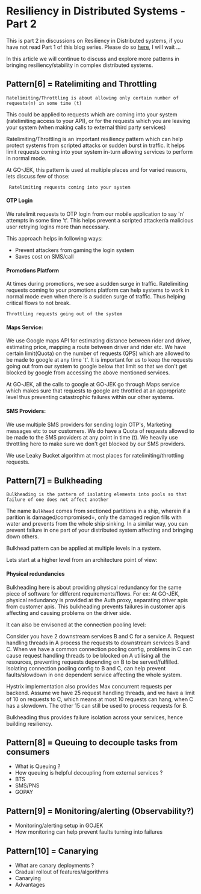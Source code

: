 # Resiliency in Distributed Systems - Part 2

This is part 2 in discussions on Resiliency in Distributed systems, if you have not read Part 1 of this blog series. 
Please do so [here](), I will wait ...

In this article we will continue to discuss and explore more patterns in bringing resiliency/stability in complex distributed systems.

## Pattern[6] = Ratelimiting and Throttling

```Ratelimiting/Throttling is about allowing only certain number of requests(n) in some time (t)```

This could be applied to requests which are coming into your system (ratelimiting access to your API),
or for the requests which you are leaving your system (when making calls to external third party services)

Ratelimiting/Throttling is an important resiliency pattern which can help protect systems from scripted attacks or sudden burst in traffic. 
It helps limit requests coming into your system in-turn allowing services to perform in normal mode.

At GO-JEK, this pattern is used at multiple places and for varied reasons, lets discuss few of those:

``` Ratelimiting requests coming into your system```

#### OTP Login
We ratelimit requests to OTP login from our mobile application to say 'n' attempts in some time 't'. 
This helps prevent a scripted attacker/a malicious user retrying logins more than necessary.

This approach helps in following ways:
- Prevent attackers from gaming the login system
- Saves cost on SMS/call

#### Promotions Platform
At times during promotions, we see a sudden surge in traffic. Ratelimiting requests coming to your promotions platform can help systems to work in normal mode even when there is a sudden surge of traffic.
Thus helping critical flows to not break.

```Throttling requests going out of the system```

#### Maps Service:
We use Google maps API for estimating distance between rider and driver, estimating price, mapping a route between driver and rider etc. 
We have certain limit(Quota) on the number of requests (QPS) which are allowed to be made to google at any time 't'. It is important for 
us to keep the requests going out from our system to google below that limit so that we don't get blocked by google from accessing the above mentioned services.

At GO-JEK, all the calls to google at GO-JEK go through Maps service which makes sure that requests to google are throttled at an appropriate level thus preventing catastrophic failures within our other systems.

#### SMS Providers:
We use multiple SMS providers for sending login OTP's, Marketing messages etc to our customers. We do have a Quota of requests allowed to be made to the SMS providers at any point in time (t). We heavily use throttling here to 
make sure we don't get blocked by our SMS providers.

We use Leaky Bucket algorithm at most places for ratelimiting/throttling requests.

## Pattern[7] = Bulkheading

```Bulkheading is the pattern of isolating elements into pools so that failure of one does not affect another```

The name `Bulkhead` comes from sectioned partitions in a ship, wherein if a parition is damaged/compromised=, only the damaged region fills with water and prevents from the whole ship sinking.
In a similar way, you can prevent failure in one part of your distributed system affecting and bringing down others.

Bulkhead pattern can be applied at multiple levels in a system.

Lets start at a higher level from an architecture point of view:

#### Physical redundancies

Bulkheading here is about providing physical redundancy for the same piece of software for different requirements/flows.
For ex: At GO-JEK, physical redundancy is provided at the Auth proxy, separating driver apis from customer apis. 
This bulkheading prevents failures in customer apis affecting and causing problems on the driver side.

It can also be envisoned at the connection pooling level:

Consider you have 2 downstream services B and C for a service A. Request handling threads in A process the requests to downstream services B and C.
When we have a common connection pooling config, problems in C can cause request handling threads to be blocked on A utilising all the resources, preventing requests depending on B to be served/fulfilled.
Isolating connection pooling config to B and C, can help prevent faults/slowdown in one dependent service affecting the whole system.

Hystrix implementation also provides Max concurrent requests per backend. Assume we have 25 request handling threads, and we have a limit of 10 on requests to C, which means at most 10 requests can hang,
when C has a slowdown. The other 15 can still be used to process requests for B.

Bulkheading thus provides failure isolation across your services, hence building resiliency.

## Pattern[8] = Queuing to decouple tasks from consumers

- What is Queuing ?
- How queuing is helpful decoupling from external services ?
- BTS
- SMS/PNS
- GOPAY

## Pattern[9] = Monitoring/alerting (Observability?)

- Monitoring/alerting setup in GOJEK
- How monitoring can help prevent faults turning into failures

## Pattern[10] = Canarying

- What are canary deployments ?
- Gradual rollout of features/algorithms
- Canarying
- Advantages
